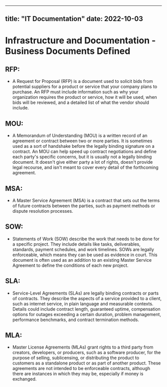 
---
title: "IT Documentation"
date: 2022-10-03
---

# Infrastructure and Documentation - Business Documents Defined

## RFP:
- A Request for Proposal (RFP) is a document used to solicit bids from potential suppliers for a product or service that your company plans to purchase. An RFP must include information such as why your organization requires the product or service, how it will be used, when bids will be reviewed, and a detailed list of what the vendor should include.

## MOU:
- A Memorandum of Understanding (MOU) is a written record of an agreement or contract between two or more parties. It is sometimes used as a sort of handshake before the legally binding signature on a contract. An MOU can help speed up contract negotiations and define each party's specific concerns, but it is usually not a legally binding document. It doesn't give either party a lot of rights, doesn't provide legal recourse, and isn't meant to cover every detail of the forthcoming agreement.

## MSA:
- A Master Service Agreement (MSA) is a contract that sets out the terms of future contracts between the parties, such as payment methods or dispute resolution processes.

## SOW:
- Statements of Work (SOW) describe the work that needs to be done for a specific project. They include details like tasks, deliverables, standards, payment schedules, and work timelines. SOWs are legally enforceable, which means they can be used as evidence in court. This document is often used as an addition to an existing Master Service Agreement to define the conditions of each new project.

## SLA:
- Service-Level Agreements (SLAs) are legally binding contracts or parts of contracts. They describe the aspects of a service provided to a client, such as internet service, in plain language and measurable contexts. Details could include contract length, guaranteed uptime, compensation options for outages exceeding a certain duration, problem management, performance benchmarks, and contract termination methods.

## MLA:
- Master License Agreements (MLAs) grant rights to a third party from creators, developers, or producers, such as a software producer, for the purpose of selling, sublicensing, or distributing the product to customers as a standalone product or as part of another product. These agreements are not intended to be enforceable contracts, although there are instances in which they may be, especially if money is exchanged.

